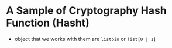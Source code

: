 # A Sample of Cryptography Hash Function (Hasht)

- object that we works with them are `listbin` or `list[0 | 1]`
